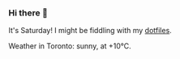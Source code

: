 ### Hi there :wave:

It's Saturday! I might be fiddling with my [dotfiles](https://github.com/bewuethr/dotfiles).

Weather in Toronto: sunny, at +10°C.
